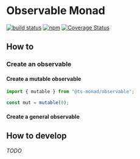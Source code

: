 # Observable Monad

[![build status](https://github.com/ts-monad/observable/actions/workflows/node.js.yml/badge.svg)](https://github.com/ts-monad/observable/actions/workflows/node.js.yml)
[![npm](https://img.shields.io/npm/v/@ts-monad/observable)](https://www.npmjs.com/package/@ts-monad/observable)
[![Coverage Status](https://coveralls.io/repos/github/ts-monad/observable/badge.svg?branch=master)](https://coveralls.io/github/ts-monad/observable?branch=master)

## How to

### Create an observable

#### Create a mutable observable

```typescript
import { mutable } from "@ts-monad/observable";

const mut = mutable(0);
```

#### Create a general observable

## How to develop

_TODO_
